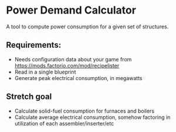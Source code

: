 # Power Demand Calculator

A tool to compute power consumption for a given set of structures.  

## Requirements:
 
 * Needs configuration data about your game from https://mods.factorio.com/mod/recipelister
 * Read in a single blueprint
 * Generate peak electrical consumption, in megawatts
 
## Stretch goal

 * Calculate solid-fuel consumption for furnaces and boilers
 * Calculate average electrical consumption, somehow factoring in utilization of each assembler/inserter/etc
 
